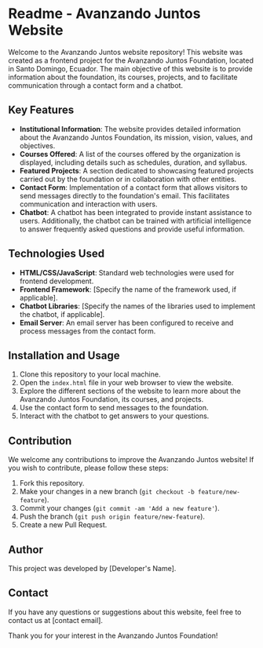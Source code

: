 # Readme - Avanzando Juntos Website

Welcome to the Avanzando Juntos website repository! This website was created as a frontend project for the Avanzando Juntos Foundation, located in Santo Domingo, Ecuador. The main objective of this website is to provide information about the foundation, its courses, projects, and to facilitate communication through a contact form and a chatbot.

## Key Features

- **Institutional Information**: The website provides detailed information about the Avanzando Juntos Foundation, its mission, vision, values, and objectives.
- **Courses Offered**: A list of the courses offered by the organization is displayed, including details such as schedules, duration, and syllabus.
- **Featured Projects**: A section dedicated to showcasing featured projects carried out by the foundation or in collaboration with other entities.
- **Contact Form**: Implementation of a contact form that allows visitors to send messages directly to the foundation's email. This facilitates communication and interaction with users.
- **Chatbot**: A chatbot has been integrated to provide instant assistance to users. Additionally, the chatbot can be trained with artificial intelligence to answer frequently asked questions and provide useful information.

## Technologies Used

- **HTML/CSS/JavaScript**: Standard web technologies were used for frontend development.
- **Frontend Framework**: [Specify the name of the framework used, if applicable].
- **Chatbot Libraries**: [Specify the names of the libraries used to implement the chatbot, if applicable].
- **Email Server**: An email server has been configured to receive and process messages from the contact form.

## Installation and Usage

1. Clone this repository to your local machine.
2. Open the `index.html` file in your web browser to view the website.
3. Explore the different sections of the website to learn more about the Avanzando Juntos Foundation, its courses, and projects.
4. Use the contact form to send messages to the foundation.
5. Interact with the chatbot to get answers to your questions.

## Contribution

We welcome any contributions to improve the Avanzando Juntos website! If you wish to contribute, please follow these steps:

1. Fork this repository.
2. Make your changes in a new branch (`git checkout -b feature/new-feature`).
3. Commit your changes (`git commit -am 'Add a new feature'`).
4. Push the branch (`git push origin feature/new-feature`).
5. Create a new Pull Request.

## Author

This project was developed by [Developer's Name].

## Contact

If you have any questions or suggestions about this website, feel free to contact us at [contact email].

Thank you for your interest in the Avanzando Juntos Foundation!
